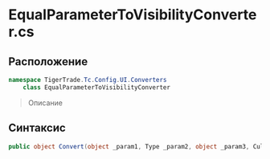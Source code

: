 
# EqualParameterToVisibilityConverter.cs
## Расположение
```csharp
namespace TigerTrade.Tc.Config.UI.Converters  
    class EqualParameterToVisibilityConverter
```

> Описание

## Синтаксис
```csharp
public object Convert(object _param1, Type _param2, object _param3, CultureInfo _param4)
```
